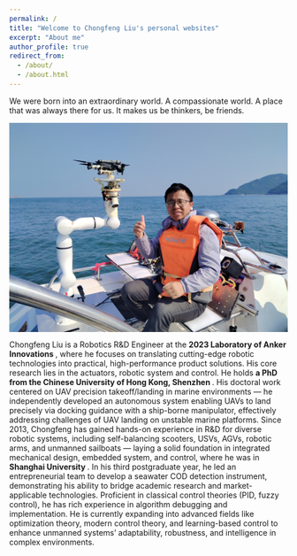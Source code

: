 ```yaml
---
permalink: /
title: "Welcome to Chongfeng Liu's personal websites"
excerpt: "About me"
author_profile: true
redirect_from: 
  - /about/
  - /about.html
---
```


We were born into an extraordinary world. A compassionate world. A place that was always there for us. It makes us be thinkers, be friends.

<img src='../images/chongfeng.jpg' width='600px' style="display: block; margin: 0 auto;">

Chongfeng Liu is a Robotics R&D Engineer at the <b> 2023 Laboratory of Anker Innovations </b>, where he focuses on translating cutting-edge robotic technologies into practical, high-performance product solutions. His core research lies in the actuators, robotic system and control.
He holds <b> a PhD from the Chinese University of Hong Kong, Shenzhen </b>. His doctoral work centered on UAV precision takeoff/landing in marine environments — he independently developed an autonomous system enabling UAVs to land precisely via docking guidance with a ship-borne manipulator, effectively addressing challenges of UAV landing on unstable marine platforms.
Since 2013, Chongfeng has gained hands-on experience in R&D for diverse robotic systems, including self-balancing scooters, USVs, AGVs, robotic arms, and unmanned sailboats — laying a solid foundation in integrated mechanical design, embedded system, and control, where he was in <b> Shanghai University </b>.
In his third postgraduate year, he led an entrepreneurial team to develop a seawater COD detection instrument, demonstrating his ability to bridge academic research and market-applicable technologies.
Proficient in classical control theories (PID, fuzzy control), he has rich experience in algorithm debugging and implementation. He is currently expanding into advanced fields like optimization theory, modern control theory, and learning-based control to enhance unmanned systems’ adaptability, robustness, and intelligence in complex environments.
